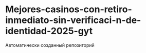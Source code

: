 # Mejores-casinos-con-retiro-inmediato-sin-verificaci-n-de-identidad-2025-gyt
Автоматически созданный репозиторий
